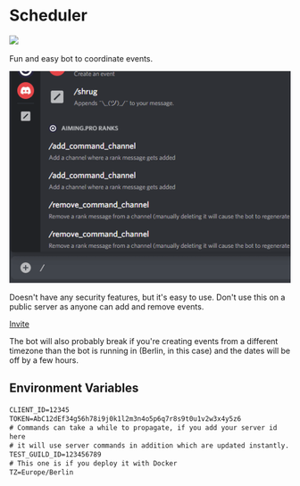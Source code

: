 # Scheduler

![](https://img.shields.io/docker/v/theaninova/discord-planner?label=Docker%20Image&logo=docker&logoColor=white&style=for-the-badge)

Fun and easy bot to coordinate events.

[![](./demo/demo.gif)](https://discord.com/api/oauth2/authorize?client_id=980874521722646548&permissions=277025523712&scope=bot%20applications.commands)

Doesn't have any security features, but it's easy to use. Don't use
this on a public server as anyone can add and remove events.

[Invite](https://discord.com/api/oauth2/authorize?client_id=980874521722646548&permissions=277025523712&scope=bot%20applications.commands)

The bot will also probably break if you're creating events from a different
timezone than the bot is running in (Berlin, in this case) and the dates
will be off by a few hours.

## Environment Variables

```dotenv
CLIENT_ID=12345
TOKEN=AbC12dEf34g56h78i9j0k1l2m3n4o5p6q7r8s9t0u1v2w3x4y5z6
# Commands can take a while to propagate, if you add your server id here
# it will use server commands in addition which are updated instantly.
TEST_GUILD_ID=123456789
# This one is if you deploy it with Docker
TZ=Europe/Berlin
```
